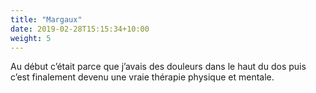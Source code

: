```yaml
---
title: "Margaux"
date: 2019-02-28T15:15:34+10:00
weight: 5
---
```


Au début c’était parce que j’avais des douleurs dans le haut du dos puis c’est finalement devenu une vraie thérapie physique et mentale.